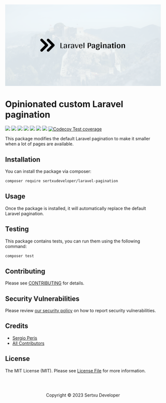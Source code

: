 
<p align="center"><img src="/art/socialcard.png" alt="Laravel Pagination by Sertxu Developer"></p>

# Opinionated custom Laravel pagination

![](https://img.shields.io/github/v/release/sertxudeveloper/laravel-pagination) ![](https://github.com/sertxudeveloper/laravel-pagination/actions/workflows/run-tests.yml/badge.svg) ![](https://img.shields.io/github/license/sertxudeveloper/laravel-pagination) ![](https://img.shields.io/github/repo-size/sertxudeveloper/laravel-pagination) ![](https://img.shields.io/packagist/dt/sertxudeveloper/laravel-pagination) ![](https://img.shields.io/github/issues/sertxudeveloper/laravel-pagination) ![](https://img.shields.io/packagist/php-v/sertxudeveloper/laravel-pagination) [![Codecov Test coverage](https://img.shields.io/codecov/c/github/sertxudeveloper/laravel-pagination)](https://app.codecov.io/gh/sertxudeveloper/laravel-pagination)

This package modifies the default Laravel pagination to make it smaller when a lot of pages are available.

## Installation

You can install the package via composer:

```bash
composer require sertxudeveloper/laravel-pagination
```

## Usage

Once the package is installed, it will automatically replace the default Laravel pagination.

## Testing

This package contains tests, you can run them using the following command:

```bash
composer test
```

## Contributing

Please see [CONTRIBUTING](https://github.com/sertxudeveloper/.github/blob/main/CONTRIBUTING.md) for details.

## Security Vulnerabilities

Please review [our security policy](../../security/policy) on how to report security vulnerabilities.

## Credits

- [Sergio Peris](https://github.com/sertxudev)
- [All Contributors](../../contributors)

## License

The MIT License (MIT). Please see [License File](LICENSE.md) for more information.

<br><br>
<p align="center">Copyright © 2023 Sertxu Developer</p>
